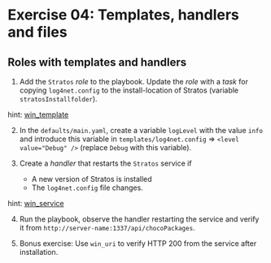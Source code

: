 # Exercise 04: Templates, handlers and files

## Roles with  templates and handlers

1) Add the `Stratos` *role* to the playbook. Update the *role* with a *task* for copying `log4net.config` to the install-location of Stratos (variable `stratosInstallfolder`).

hint: [win_template](https://docs.ansible.com/ansible/latest/modules/win_template_module.html)

2) In the `defaults/main.yaml`, create a variable `logLevel` with the value `info` and introduce this variable in `templates/log4net.config` => `<level value="Debug" />` (replace `Debug` with this variable).

3) Create a *handler* that restarts the `Stratos` service if 
    * A new version of Stratos is installed
    * The `log4net.config` file changes.

hint: [win_service](https://docs.ansible.com/ansible/latest/modules/win_service_module.html)

4) Run the playbook, observe the handler restarting the service and verify it from `http://server-name:1337/api/chocoPackages`.

5) Bonus exercise: Use `win_uri` to verify HTTP 200 from the service after installation.
